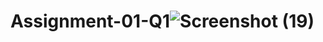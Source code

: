 # Assignment-01-Q1![Screenshot (19)](https://user-images.githubusercontent.com/122869097/212881350-dcae873e-470d-4057-a500-eb03c5063389.png)
